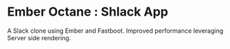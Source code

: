 # Ember Octane : Shlack App

A Slack clone using Ember and Fastboot. Improved performance leveraging Server side rendering.



